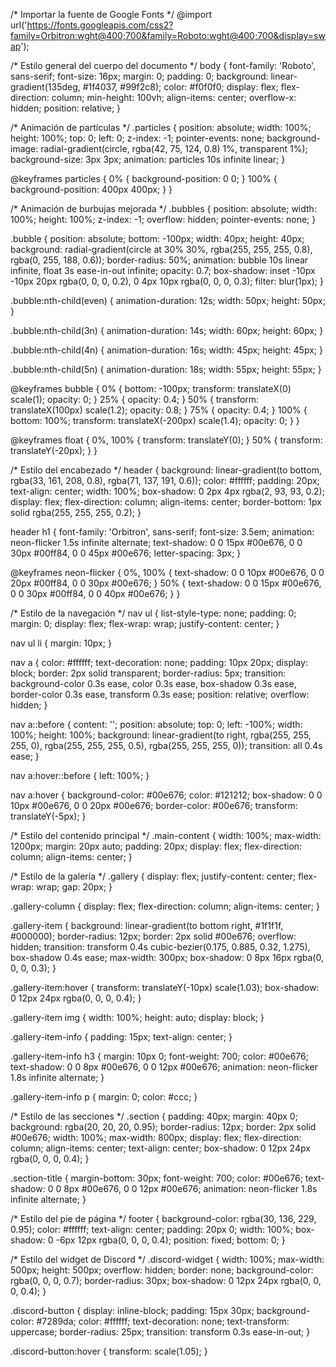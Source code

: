 /* Importar la fuente de Google Fonts */
@import url('https://fonts.googleapis.com/css2?family=Orbitron:wght@400;700&family=Roboto:wght@400;700&display=swap');

/* Estilo general del cuerpo del documento */
body {
    font-family: 'Roboto', sans-serif;
    font-size: 16px;
    margin: 0;
    padding: 0;
    background: linear-gradient(135deg, #1f4037, #99f2c8);
    color: #f0f0f0;
    display: flex;
    flex-direction: column;
    min-height: 100vh;
    align-items: center;
    overflow-x: hidden;
    position: relative;
}

/* Animación de partículas */
.particles {
    position: absolute;
    width: 100%;
    height: 100%;
    top: 0;
    left: 0;
    z-index: -1;
    pointer-events: none;
    background-image: radial-gradient(circle, rgba(42, 75, 124, 0.8) 1%, transparent 1%);
    background-size: 3px 3px;
    animation: particles 10s infinite linear;
}

@keyframes particles {
    0% {
        background-position: 0 0;
    }
    100% {
        background-position: 400px 400px;
    }
}

/* Animación de burbujas mejorada */
.bubbles {
    position: absolute;
    width: 100%;
    height: 100%;
    z-index: -1;
    overflow: hidden;
    pointer-events: none;
}

.bubble {
    position: absolute;
    bottom: -100px;
    width: 40px;
    height: 40px;
    background: radial-gradient(circle at 30% 30%, rgba(255, 255, 255, 0.8), rgba(0, 255, 188, 0.6));
    border-radius: 50%;
    animation: bubble 10s linear infinite, float 3s ease-in-out infinite;
    opacity: 0.7;
    box-shadow: inset -10px -10px 20px rgba(0, 0, 0, 0.2), 0 4px 10px rgba(0, 0, 0, 0.3);
    filter: blur(1px);
}

.bubble:nth-child(even) {
    animation-duration: 12s;
    width: 50px;
    height: 50px;
}

.bubble:nth-child(3n) {
    animation-duration: 14s;
    width: 60px;
    height: 60px;
}

.bubble:nth-child(4n) {
    animation-duration: 16s;
    width: 45px;
    height: 45px;
}

.bubble:nth-child(5n) {
    animation-duration: 18s;
    width: 55px;
    height: 55px;
}

@keyframes bubble {
    0% {
        bottom: -100px;
        transform: translateX(0) scale(1);
        opacity: 0;
    }
    25% {
        opacity: 0.4;
    }
    50% {
        transform: translateX(100px) scale(1.2);
        opacity: 0.8;
    }
    75% {
        opacity: 0.4;
    }
    100% {
        bottom: 100%;
        transform: translateX(-200px) scale(1.4);
        opacity: 0;
    }
}

@keyframes float {
    0%, 100% {
        transform: translateY(0);
    }
    50% {
        transform: translateY(-20px);
    }
}

/* Estilo del encabezado */
header {
    background: linear-gradient(to bottom, rgba(33, 161, 208, 0.8), rgba(71, 137, 191, 0.6));
    color: #ffffff;
    padding: 20px;
    text-align: center;
    width: 100%;
    box-shadow: 0 2px 4px rgba(2, 93, 93, 0.2);
    display: flex;
    flex-direction: column;
    align-items: center;
    border-bottom: 1px solid rgba(255, 255, 255, 0.2);
}

header h1 {
    font-family: 'Orbitron', sans-serif;
    font-size: 3.5em;
    animation: neon-flicker 1.5s infinite alternate;
    text-shadow: 0 0 15px #00e676, 0 0 30px #00ff84, 0 0 45px #00e676;
    letter-spacing: 3px;
}

@keyframes neon-flicker {
    0%, 100% {
        text-shadow: 0 0 10px #00e676, 0 0 20px #00ff84, 0 0 30px #00e676;
    }
    50% {
        text-shadow: 0 0 15px #00e676, 0 0 30px #00ff84, 0 0 40px #00e676;
    }
}

/* Estilo de la navegación */
nav ul {
    list-style-type: none;
    padding: 0;
    margin: 0;
    display: flex;
    flex-wrap: wrap;
    justify-content: center;
}

nav ul li {
    margin: 10px;
}

nav a {
    color: #ffffff;
    text-decoration: none;
    padding: 10px 20px;
    display: block;
    border: 2px solid transparent;
    border-radius: 5px;
    transition: background-color 0.3s ease, color 0.3s ease, box-shadow 0.3s ease, border-color 0.3s ease, transform 0.3s ease;
    position: relative;
    overflow: hidden;
}

nav a::before {
    content: '';
    position: absolute;
    top: 0;
    left: -100%;
    width: 100%;
    height: 100%;
    background: linear-gradient(to right, rgba(255, 255, 255, 0), rgba(255, 255, 255, 0.5), rgba(255, 255, 255, 0));
    transition: all 0.4s ease;
}

nav a:hover::before {
    left: 100%;
}

nav a:hover {
    background-color: #00e676;
    color: #121212;
    box-shadow: 0 0 10px #00e676, 0 0 20px #00e676;
    border-color: #00e676;
    transform: translateY(-5px);
}

/* Estilo del contenido principal */
.main-content {
    width: 100%;
    max-width: 1200px;
    margin: 20px auto;
    padding: 20px;
    display: flex;
    flex-direction: column;
    align-items: center;
}

/* Estilo de la galería */
.gallery {
    display: flex;
    justify-content: center;
    flex-wrap: wrap;
    gap: 20px;
}

.gallery-column {
    display: flex;
    flex-direction: column;
    align-items: center;
}

.gallery-item {
    background: linear-gradient(to bottom right, #1f1f1f, #000000);
    border-radius: 12px;
    border: 2px solid #00e676;
    overflow: hidden;
    transition: transform 0.4s cubic-bezier(0.175, 0.885, 0.32, 1.275), box-shadow 0.4s ease;
    max-width: 300px;
    box-shadow: 0 8px 16px rgba(0, 0, 0, 0.3);
}

.gallery-item:hover {
    transform: translateY(-10px) scale(1.03);
    box-shadow: 0 12px 24px rgba(0, 0, 0, 0.4);
}

.gallery-item img {
    width: 100%;
    height: auto;
    display: block;
}

.gallery-item-info {
    padding: 15px;
    text-align: center;
}

.gallery-item-info h3 {
    margin: 10px 0;
    font-weight: 700;
    color: #00e676;
    text-shadow: 0 0 8px #00e676, 0 0 12px #00e676;
    animation: neon-flicker 1.8s infinite alternate;
}

.gallery-item-info p {
    margin: 0;
    color: #ccc;
}

/* Estilo de las secciones */
.section {
    padding: 40px;
    margin: 40px 0;
    background: rgba(20, 20, 20, 0.95);
    border-radius: 12px;
    border: 2px solid #00e676;
    width: 100%;
    max-width: 800px;
    display: flex;
    flex-direction: column;
    align-items: center;
    text-align: center;
    box-shadow: 0 12px 24px rgba(0, 0, 0, 0.4);
}

.section-title {
    margin-bottom: 30px;
    font-weight: 700;
    color: #00e676;
    text-shadow: 0 0 8px #00e676, 0 0 12px #00e676;
    animation: neon-flicker 1.8s infinite alternate;
}

/* Estilo del pie de página */
footer {
    background-color: rgba(30, 136, 229, 0.95);
    color: #ffffff;
    text-align: center;
    padding: 20px 0;
    width: 100%;
    box-shadow: 0 -6px 12px rgba(0, 0, 0, 0.4);
    position: fixed;
    bottom: 0;
}

/* Estilo del widget de Discord */
.discord-widget {
    width: 100%;
    max-width: 500px;
    height: 500px;
    overflow: hidden;
    border: none;
    background-color: rgba(0, 0, 0, 0.7);
    border-radius: 30px;
    box-shadow: 0 12px 24px rgba(0, 0, 0, 0.4);
}

.discord-button {
    display: inline-block;
    padding: 15px 30px;
    background-color: #7289da;
    color: #ffffff;
    text-decoration: none;
    text-transform: uppercase;
    border-radius: 25px;
    transition: transform 0.3s ease-in-out;
}

.discord-button:hover {
    transform: scale(1.05);
}
 
